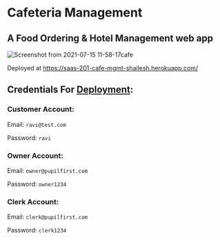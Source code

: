 # Cafeteria Management

## A Food Ordering & Hotel Management web app
![Screenshot from 2021-07-15 11-58-17cafe](https://user-images.githubusercontent.com/26682202/125739651-09781b5c-029c-470f-b250-2bbd9af8beb9.png)

Deployed at https://saas-201-cafe-mgmt-shailesh.herokuapp.com/

## Credentials For [Deployment](https://saas-201-cafe-mgmt-shailesh.herokuapp.com/):

### Customer Account:

Email: `ravi@test.com`

Password: `ravi`

### Owner Account:

Email: `owner@pupilfirst.com`

Password: `owner1234`

### Clerk Account:

Email: `clerk@pupilfirst.com`

Password: `clerk1234`
